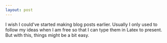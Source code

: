```yaml
---
layout: post
---
```

I wish I could've started making blog posts earlier. Usually I only used to follow my ideas when I am free so that I can type them in Latex to present. But with this, things might be a bit easy.